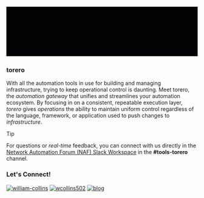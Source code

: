 ![Welcome!](./img/welcome.gif)

### torero
With all the automation tools in use for building and managing infrastructure, trying to keep operational control is daunting. Meet torero, the _automation gateway_ that unifies and streamlines your automation ecosystem. By focusing in on a consistent, repeatable execution layer, _torero_ gives _operations_ the ability to maintain uniform control regardless of the language, framework, or application used to push changes to _infrastructure_.

> [!TIP]
> For questions or _real-time_ feedback, you can connect with us directly in the [Network Automation Forum (NAF) Slack Workspace](https://networkautomationfrm.slack.com/?redir=%2Farchives%2FC075L2LR3HU%3Fname%3DC075L2LR3HU) in the **#tools-torero** channel.

### Let's Connect!
<p align="left">
<a href="https://linkedin.com/company/torero-dev" target="blank"><img align="center" src="https://cdn.jsdelivr.net/npm/simple-icons@3.0.1/icons/linkedin.svg" alt="william-collins" height="30" width="40" /></a>
<a href="https://x.com/torero_dev" target="blank"><img align="center" src="https://cdn.jsdelivr.net/npm/simple-icons@3.0.1/icons/twitter.svg" alt="wcollins502" height="30" width="40" /></a>
<a href="https://torero.dev" target="blank"><img align="center" src="https://cdn.jsdelivr.net/npm/simple-icons@3.0.1/icons/rss.svg" alt="blog" height="30" width="40" /></a>
</p>